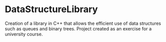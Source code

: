 # DataStructureLibrary
Creation of a library in C++ that allows the efficient use of data structures such as queues and binary trees.  Project created as an exercise for a university course.
